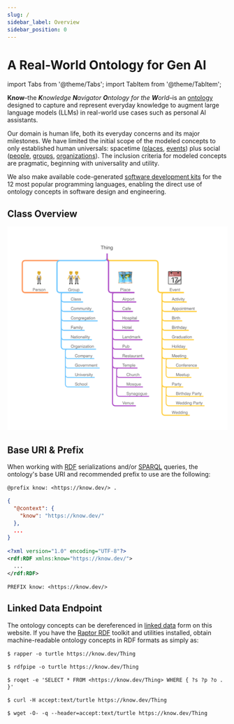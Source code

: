 ```yaml
---
slug: /
sidebar_label: Overview
sidebar_position: 0
---
```


# A Real-World Ontology for Gen AI

import Tabs from '@theme/Tabs';
import TabItem from '@theme/TabItem';

**Know**–the _**K**nowledge **N**avigator **O**ntology for the **W**orld_–is
an [ontology] designed to capture and represent everyday knowledge to
augment large language models (LLMs) in real-world use cases such as
personal AI assistants.

Our domain is human life, both its everyday concerns and its major milestones.
We have limited the initial scope of the modeled concepts to only established
human universals: spacetime ([places], [events]) plus social ([people],
[groups], [organizations]). The inclusion criteria for modeled concepts are
pragmatic, beginning with universality and utility.

We also make available code-generated [software development kits] for the 12
most popular programming languages, enabling the direct use of ontology
concepts in software design and engineering.

## Class Overview

![Top-level classes](https://raw.githubusercontent.com/KnowOntology/know-ontology/master/doc/classes.png)

## Base URI & Prefix

When working with [RDF] serializations and/or [SPARQL] queries, the ontology's
base URI and recommended prefix to use are the following:

<Tabs>
<TabItem value="turtle" label="Turtle">

```turtle
@prefix know: <https://know.dev/> .
```

</TabItem>
<TabItem value="jsonld" label="JSON-LD">

```json
{
  "@context": {
    "know": "https://know.dev/"
  },
  ...
}
```

</TabItem>
<TabItem value="rdfxml" label="RDF/XML">

```xml
<?xml version="1.0" encoding="UTF-8"?>
<rdf:RDF xmlns:know="https://know.dev/">
  ...
</rdf:RDF>
```

</TabItem>
<TabItem value="sparql" label="SPARQL">

```sparql
PREFIX know: <https://know.dev/>
```

</TabItem>
</Tabs>

## Linked Data Endpoint

The ontology concepts can be dereferenced in [linked data] form on this
website. If you have the [Raptor RDF] toolkit and utilities installed,
obtain machine-readable ontology concepts in RDF formats as simply as:

<Tabs>
<TabItem value="rapper" label="rapper">

```console
$ rapper -o turtle https://know.dev/Thing
```

</TabItem>
<TabItem value="rdfpipe" label="rdfpipe">

```console
$ rdfpipe -o turtle https://know.dev/Thing
```

</TabItem>
<TabItem value="roqet" label="roqet">

```console
$ roqet -e 'SELECT * FROM <https://know.dev/Thing> WHERE { ?s ?p ?o . }'
```

</TabItem>
<TabItem value="curl" label="curl">

```console
$ curl -H accept:text/turtle https://know.dev/Thing
```

</TabItem>
<TabItem value="wget" label="wget">

```console
$ wget -O- -q --header=accept:text/turtle https://know.dev/Thing
```

</TabItem>
</Tabs>

[events]: /Event
[groups]: /Group
[linked data]: https://en.wikipedia.org/wiki/Linked_data
[ontology]: /glossary/ontology
[organizations]: /Organization
[people]: /Person
[places]: /Place
[Raptor RDF]: https://librdf.org/raptor/
[RDF]: https://en.wikipedia.org/wiki/Resource_Description_Framework
[software development kits]: /sdk/
[SPARQL]: https://en.wikipedia.org/wiki/SPARQL
